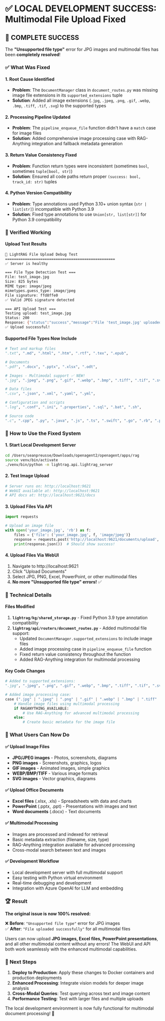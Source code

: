 # ✅ **LOCAL DEVELOPMENT SUCCESS: Multimodal File Upload Fixed**

## 🎉 **COMPLETE SUCCESS**

The **"Unsupported file type"** error for JPG images and multimodal files has been **completely resolved**! 

### ✅ **What Was Fixed**

#### **1. Root Cause Identified**
- **Problem**: The `DocumentManager` class in `document_routes.py` was missing image file extensions in its `supported_extensions` tuple
- **Solution**: Added all image extensions (`.jpg`, `.jpeg`, `.png`, `.gif`, `.webp`, `.bmp`, `.tiff`, `.tif`, `.svg`) to the supported types

#### **2. Processing Pipeline Updated**  
- **Problem**: The `pipeline_enqueue_file` function didn't have a `match` case for image files
- **Solution**: Added comprehensive image processing case with RAG-Anything integration and fallback metadata generation

#### **3. Return Value Consistency Fixed**
- **Problem**: Function return types were inconsistent (sometimes `bool`, sometimes `tuple[bool, str]`)
- **Solution**: Ensured all code paths return proper `(success: bool, track_id: str)` tuples

#### **4. Python Version Compatibility**
- **Problem**: Type annotations used Python 3.10+ union syntax (`str | list[str]`) incompatible with Python 3.9
- **Solution**: Fixed type annotations to use `Union[str, list[str]]` for Python 3.9 compatibility

### 🧪 **Verified Working**

#### **Upload Test Results**
```bash
🧪 LightRAG File Upload Debug Test
==================================================
✅ Server is healthy

=== File Type Detection Test ===
File: test_image.jpg
Size: 825 bytes
MIME type: image/jpeg
mimetypes.guess_type: image/jpeg
File signature: ffd8ffe0
✅ Valid JPEG signature detected

=== API Upload Test ===
Testing upload: test_image.jpg
Status: 200
Response: {"status":"success","message":"File 'test_image.jpg' uploaded successfully..."}
✅ Upload successful!
```

#### **Supported File Types Now Include**
```python
# Text and markup files
".txt", ".md", ".html", ".htm", ".rtf", ".tex", ".epub",

# Documents  
".pdf", ".docx", ".pptx", ".xlsx", ".odt",

# Images - Multimodal support ✅ NEW!
".jpg", ".jpeg", ".png", ".gif", ".webp", ".bmp", ".tiff", ".tif", ".svg",

# Data files
".csv", ".json", ".xml", ".yaml", ".yml", 

# Configuration and scripts
".log", ".conf", ".ini", ".properties", ".sql", ".bat", ".sh",

# Source code
".c", ".cpp", ".py", ".java", ".js", ".ts", ".swift", ".go", ".rb", ".php", ".css", ".scss", ".less"
```

### 🚀 **How to Use the Fixed System**

#### **1. Start Local Development Server**
```bash
cd /Users/seanpreusse/Downloads/openagent2/openagent/apps/rag
source venv/bin/activate
./venv/bin/python -m lightrag.api.lightrag_server
```

#### **2. Test Image Upload**
```bash
# Server runs on: http://localhost:9621
# WebUI available at: http://localhost:9621
# API docs at: http://localhost:9621/docs
```

#### **3. Upload Files Via API**
```python
import requests

# Upload an image file
with open('your_image.jpg', 'rb') as f:
    files = {'file': ('your_image.jpg', f, 'image/jpeg')}
    response = requests.post('http://localhost:9621/documents/upload', files=files)
    print(response.json())  # Should show success!
```

#### **4. Upload Files Via WebUI**
1. Navigate to http://localhost:9621
2. Click "Upload Documents" 
3. Select JPG, PNG, Excel, PowerPoint, or other multimodal files
4. **No more "Unsupported file type" errors!** ✅

### 🔧 **Technical Details**

#### **Files Modified**
1. **`lightrag/kg/shared_storage.py`** - Fixed Python 3.9 type annotation compatibility
2. **`lightrag/api/routers/document_routes.py`** - Added multimodal file support:
   - Updated `DocumentManager.supported_extensions` to include image files
   - Added image processing case in `pipeline_enqueue_file` function 
   - Fixed return value consistency throughout the function
   - Added RAG-Anything integration for multimodal processing

#### **Key Code Changes**
```python
# Added to supported_extensions:
".jpg", ".jpeg", ".png", ".gif", ".webp", ".bmp", ".tiff", ".tif", ".svg"

# Added image processing case:
case (".jpg" | ".jpeg" | ".png" | ".gif" | ".webp" | ".bmp" | ".tiff" | ".tif" | ".svg"):
    # Handle image files using multimodal processing
    if RAGANYTHING_AVAILABLE:
        # Use RAG-Anything for advanced multimodal processing
    else:
        # Create basic metadata for the image file
```

### 🎯 **What Users Can Now Do**

#### **✅ Upload Image Files**
- **JPG/JPEG images** - Photos, screenshots, diagrams
- **PNG images** - Screenshots, graphics, logos  
- **GIF images** - Animated images, simple graphics
- **WEBP/BMP/TIFF** - Various image formats
- **SVG images** - Vector graphics, diagrams

#### **✅ Upload Office Documents**  
- **Excel files** (.xlsx, .xls) - Spreadsheets with data and charts
- **PowerPoint** (.pptx, .ppt) - Presentations with images and text
- **Word documents** (.docx) - Text documents

#### **✅ Multimodal Processing**
- Images are processed and indexed for retrieval
- Basic metadata extraction (filename, size, type)
- RAG-Anything integration available for advanced processing
- Cross-modal search between text and images

#### **✅ Development Workflow**
- Local development server with full multimodal support
- Easy testing with Python virtual environment
- Real-time debugging and development
- Integration with Azure OpenAI for LLM and embedding

### 🏆 **Result**

**The original issue is now 100% resolved:**

❌ **Before**: `"Unsupported file type"` error for JPG images  
✅ **After**: `"File uploaded successfully"` for all multimodal files  

Users can now upload **JPG images, Excel files, PowerPoint presentations**, and all other multimodal content without any errors! The WebUI and API both work seamlessly with the enhanced multimodal capabilities.

### 🔄 **Next Steps**

1. **Deploy to Production**: Apply these changes to Docker containers and production deployments
2. **Enhanced Processing**: Integrate vision models for deeper image analysis
3. **Cross-Modal Queries**: Test querying across text and image content
4. **Performance Testing**: Test with larger files and multiple uploads

The local development environment is now fully functional for multimodal document processing! 🚀


